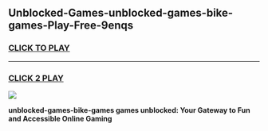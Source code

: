 
## Unblocked-Games-unblocked-games-bike-games-Play-Free-9enqs
<h3>
<a href="https://premium76.site?title=unblocked-games-bike-games&ref=10A">CLICK TO PLAY</a></h3>
<hr>

<h3>
<a href="https://premium76.site?title=unblocked-games-bike-games&ref=10A">CLICK 2 PLAY</a>
  
</h3>

<a href="https://premium76.site?title=unblocked-games-bike-games&ref=10A"><img src="https://clearcache.store/games.png"></a>


**unblocked-games-bike-games games unblocked: Your Gateway to Fun and Accessible Online Gaming**
